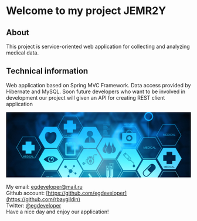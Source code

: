 # Welcome to my project JEMR2Y

## About
This project is service-oriented web application for collecting and analyzing medical data.

## Technical information
Web application based on Spring MVC Framework. Data access provided by Hibernate and MySQL.
Soon future developers who want to be involved in development our project will given an API for creating REST client application

![application](/src/main/webapp/resources/img/healthcare-banner.jpg)    
  
My email: [egdeveloper@mail.ru](mailto:egdeveloper@mail.ru)  
Github account: [https://github.com/egdeveloper](https://github.com/rbaygildin)  
Twitter: [@egdeveloper](https://twitter.com/egdeveloper)  
Have a nice day and enjoy our application!
